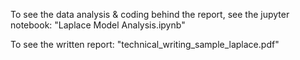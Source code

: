To see the data analysis & coding behind the report, see the jupyter notebook: "Laplace Model Analysis.ipynb"



To see the written report: "technical_writing_sample_laplace.pdf"
